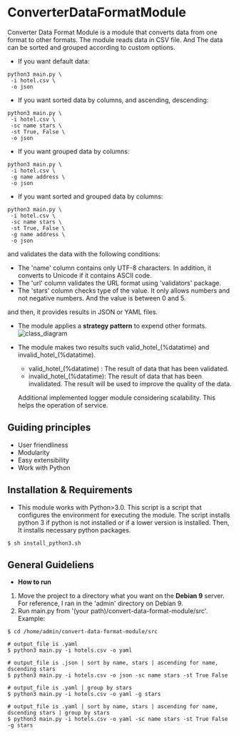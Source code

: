 # ConverterDataFormatModule
Converter Data Format Module is a module that converts data from one format to other formats. 
The module reads data in CSV file. And The data can be sorted and grouped according to custom options.
- If you want default data: 
```
python3 main.py \
 -i hotel.csv \
 -o json
```
- If you want sorted data by columns, and ascending, descending:
```
python3 main.py \
 -i hotel.csv \
 -sc name stars \
 -st True, False \
 -o json
```
- If you want grouped data by columns:
```
python3 main.py \
 -i hotel.csv \
 -g name address \
 -o json
```
- If you want sorted and grouped data by columns:
```
python3 main.py \
 -i hotel.csv \
 -sc name stars \
 -st True, False \
 -g name address \
 -o json
```
and validates the data with the following conditions:
- The 'name' column contains only UTF-8 characters. In addition, it converts to Unicode if it contains ASCII code. 
- The 'url' column validates the URL format using 'validators' package.
- The 'stars' column checks type of the value. It only allows numbers and not negative numbers. And the value is between 0 and 5. 

and then, it provides results in JSON or YAML files.
- The module applies a **strategy pattern** to expend other formats.
![class_diagram](https://user-images.githubusercontent.com/3222837/50623403-d55ecb00-0f15-11e9-9731-3adce0e8975d.PNG)
- The module makes two results such valid_hotel_(%datatime) and invalid_hotel_(%datatime).
  - valid_hotel_(%datatime)  : The result of data that has been validated.
  - invalid_hotel_(%datatime): The result of data that has been invalidated. The result will be used to improve the quality of the data.
  
  Additional implemented logger module considering scalability. This helps the operation of service.
 
## Guiding principles
- User friendliness
- Modularity
- Easy extensibility
- Work with Python

## Installation & Requirements
- This module works with Python>3.0. This script is a script that configures the environment for executing the module. The script installs python 3 if python is not installed or if a lower version is installed. Then, It installs necessary python packages.
```
$ sh install_python3.sh
```

## General Guideliens
- **How to run** 
1. Move the project to a directory what you want on the **Debian 9** server. For reference, I ran in the 'admin' directory on Debian 9.
2. Run main.py from '(your path)/convert-data-format-module/src'. Example:
```
$ cd /home/admin/convert-data-format-module/src
```
```
# output_file is .yaml
$ python3 main.py -i hotels.csv -o yaml
```
```
# output_file is .json | sort by name, stars | ascending for name, dscending stars
$ python3 main.py -i hotels.csv -o json -sc name stars -st True False
```
```
# output_file is .yaml | group by stars
$ python3 main.py -i hotels.csv -o yaml -g stars
```
```
# output_file is .yaml | sort by name, stars | ascending for name, dscending stars | group by stars
$ python3 main.py -i hotels.csv -o yaml -sc name stars -st True False -g stars
```
